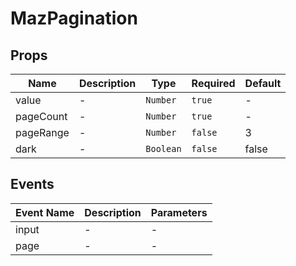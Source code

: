 # MazPagination

## Props

<!-- @vuese:MazPagination:props:start -->
|Name|Description|Type|Required|Default|
|---|---|---|---|---|
|value|-|`Number`|`true`|-|
|pageCount|-|`Number`|`true`|-|
|pageRange|-|`Number`|`false`|3|
|dark|-|`Boolean`|`false`|false|

<!-- @vuese:MazPagination:props:end -->


## Events

<!-- @vuese:MazPagination:events:start -->
|Event Name|Description|Parameters|
|---|---|---|
|input|-|-|
|page|-|-|

<!-- @vuese:MazPagination:events:end -->


